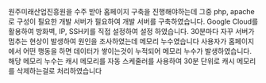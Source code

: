 원주미래산업진흥원을 수주 받아 
홈페이지 구축을 진행해야하는데 
그중 php, apache로 구성이 필요한 개발 서버가 필요하여
개발 서버를 구축하였습니다.
Google Cloud를 활용하여 방화벽, IP, SSH키를 직접 설정하여 설정 하였습니다.
30분마다 자꾸 서버가 멈추는 현상이 발생하여 원인을 조사하였는데
메모리 누수였습니다  사용자가 홈페이지에서 어떤 행동을 하면
데이터가 쌓이는것이 누적되어 메모리 누수가 발생하였습니다.
해당 메모리 누수는 캐시 메모리를 자동 스케줄러를 사용하여 
30분 단위로 캐시 메모리를 삭제하는걸로 처리하였습니다